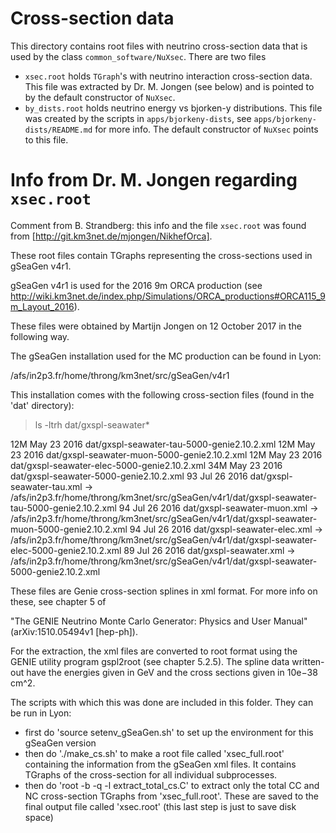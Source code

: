 Cross-section data
==================

This directory contains root files with neutrino cross-section data that is used by the class `common_software/NuXsec`. There are two files

* `xsec.root` holds `TGraph`'s with neutrino interaction cross-section data. This file was extracted by Dr. M. Jongen (see below) and is pointed to by the default constructor of `NuXsec`.
* `by_dists.root` holds neutrino energy vs bjorken-y distributions. This file was created by the scripts in `apps/bjorkeny-dists`, see `apps/bjorkeny-dists/README.md` for more info. The default constructor of `NuXsec` points to this file.


Info from Dr. M. Jongen regarding `xsec.root`
============================================

Comment from B. Strandberg: this info and the file `xsec.root` was found from [http://git.km3net.de/mjongen/NikhefOrca].

These root files contain TGraphs representing the cross-sections used in gSeaGen v4r1.

gSeaGen v4r1 is used for the 2016 9m ORCA production (see http://wiki.km3net.de/index.php/Simulations/ORCA_productions#ORCA115_9m_Layout_2016).

These files were obtained by Martijn Jongen on 12 October 2017 in the following way.

The gSeaGen installation used for the MC production can be found in Lyon:

/afs/in2p3.fr/home/throng/km3net/src/gSeaGen/v4r1

This installation comes with the following cross-section files (found in the 'dat' directory):

> ls -ltrh dat/gxspl-seawater*

12M May 23  2016 dat/gxspl-seawater-tau-5000-genie2.10.2.xml
12M May 23  2016 dat/gxspl-seawater-muon-5000-genie2.10.2.xml
12M May 23  2016 dat/gxspl-seawater-elec-5000-genie2.10.2.xml
34M May 23  2016 dat/gxspl-seawater-5000-genie2.10.2.xml
93 Jul 26  2016 dat/gxspl-seawater-tau.xml -> /afs/in2p3.fr/home/throng/km3net/src/gSeaGen/v4r1/dat/gxspl-seawater-tau-5000-genie2.10.2.xml
94 Jul 26  2016 dat/gxspl-seawater-muon.xml -> /afs/in2p3.fr/home/throng/km3net/src/gSeaGen/v4r1/dat/gxspl-seawater-muon-5000-genie2.10.2.xml
94 Jul 26  2016 dat/gxspl-seawater-elec.xml -> /afs/in2p3.fr/home/throng/km3net/src/gSeaGen/v4r1/dat/gxspl-seawater-elec-5000-genie2.10.2.xml
89 Jul 26  2016 dat/gxspl-seawater.xml -> /afs/in2p3.fr/home/throng/km3net/src/gSeaGen/v4r1/dat/gxspl-seawater-5000-genie2.10.2.xml

These files are Genie cross-section splines in xml format. For more info on these, see chapter 5 of

"The GENIE Neutrino Monte Carlo Generator: Physics and User Manual"
(arXiv:1510.05494v1 [hep-ph]).

For the extraction, the xml files are converted to root format using the GENIE utility program gspl2root (see chapter 5.2.5). The spline data written-out have the energies given in GeV and the cross sections given in 10e−38 cm^2.

The scripts with which this was done are included in this folder. They can be run in Lyon:
- first do 'source setenv_gSeaGen.sh' to set up the environment for this gSeaGen version
- then do './make_cs.sh' to make a root file called 'xsec_full.root' containing the information from the gSeaGen xml files. It contains TGraphs of the cross-section for all individual subprocesses.
- then do 'root -b -q -l extract_total_cs.C' to extract only the total CC and NC cross-section TGraphs from 'xsec_full.root'. These are saved to the final output file called 'xsec.root' (this last step is just to save disk space)